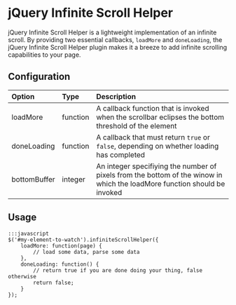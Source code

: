 jQuery Infinite Scroll Helper
=============================

jQuery Infinite Scroll Helper is a lightweight implementation of an infinite scroll.  By providing two essential callbacks, `loadMore` and `doneLoading`, the jQuery Infinite Scroll Helper plugin makes it a breeze to add infinite scrolling capabilities to your page.

Configuration
-------------

| Option 	      | Type	          | Description	   |
|:----------      |:------------------|:---------------|
| loadMore        | function          | A callback function that is invoked when the scrollbar eclipses the bottom threshold of the element|
| doneLoading     | function          | A callback that must return `true` or `false`, depending on whether loading has completed|
| bottomBuffer    | integer           | An integer specifiying the number of pixels from the bottom of the winow in which the loadMore function should be invoked|

Usage
------

	:::javascript
	$('#my-element-to-watch').infiniteScrollHelper({
		loadMore: function(page) {
			// load some data, parse some data
		},
		doneLoading: function() {
			// return true if you are done doing your thing, false otherwise
			return false;
		}
	});
